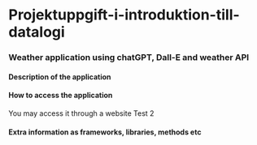 # Projektuppgift-i-introduktion-till-datalogi

### Weather application using chatGPT, Dall-E and weather API

#### Description of the application

#### How to access the application

You may access it through a website
Test 2

#### Extra information as frameworks, libraries, methods etc
